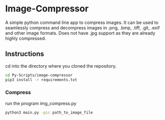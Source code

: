 # Image-Compressor

A simple python command line app to compress images. It can be used to seamlessly compress and decompress images in .png, .bmp, .tiff, .git, .exif and other image formats. Does not have .jpg support as they are already highly compressed.

## Instructions

cd into the directory where you cloned the repository.

```bash
cd Py-Scripts/image-compressor
pip3 install -r requirements.txt
```

### Compress

run the program img_compress.py

```bash
python3 main.py -pic path_to_image_file
```
